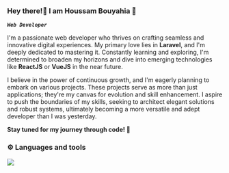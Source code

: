 ### Hey there!👋   I am Houssam Bouyahia 🌟

 ***`Web Developer`***

I'm a passionate web developer who thrives on crafting seamless and innovative digital experiences. My primary love lies in **Laravel**, and I'm deeply dedicated to mastering it. Constantly learning and exploring, I'm determined to broaden my horizons and dive into emerging technologies like **ReactJS** or **VueJS** in the near future.

I believe in the power of continuous growth, and I'm eagerly planning to embark on various projects. These projects serve as more than just applications; they're my canvas for evolution and skill enhancement. I aspire to push the boundaries of my skills, seeking to architect elegant solutions and robust systems, ultimately becoming a more versatile and adept developer than I was yesterday.

**Stay tuned for my journey through code! 🚀**



### ⚙️  Languages and tools
<img src="https://cdn.jsdelivr.net/gh/devicons/devicon/icons/laravel/laravel-plain-wordmark.svg" />
